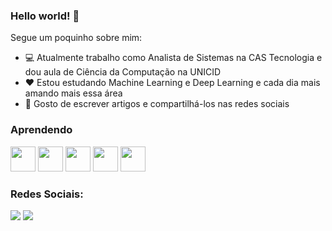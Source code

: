 ### Hello world! 👋

Segue um poquinho sobre mim:

- 💻 Atualmente trabalho como Analista de Sistemas na CAS Tecnologia e dou aula de Ciência da Computação na UNICID
- ❤️ Estou estudando Machine Learning e Deep Learning e cada dia mais amando mais essa área
- 👯 Gosto de escrever artigos e compartilhá-los nas redes sociais


### Aprendendo
<img src="https://cdn.jsdelivr.net/gh/devicons/devicon/icons/jupyter/jupyter-original-wordmark.svg" width="40" height="40"/> <img src="https://cdn.jsdelivr.net/gh/devicons/devicon/icons/numpy/numpy-original-wordmark.svg" width="40" height="40"/> <img src="https://cdn.jsdelivr.net/gh/devicons/devicon/icons/pandas/pandas-original-wordmark.svg" width="40" height="40"/> <img src="https://cdn.jsdelivr.net/gh/devicons/devicon/icons/python/python-original-wordmark.svg" width="40" height="40"/> <img src="https://cdn.jsdelivr.net/gh/devicons/devicon/icons/tensorflow/tensorflow-original.svg" width="40" height="40"/>

### Redes Sociais:

<div>
<a href="https://www.instagram.com/carla_olivei/" target="_blank"><img src="https://img.shields.io/badge/-Instagram-%23E4405F?style=for-the-badge&logo=instagram&logoColor=white" target="_blank"></a>
<a href="https://www.linkedin.com/in/carlaolivei/" target="_blank"><img src="https://img.shields.io/badge/-LinkedIn-%230077B5?style=for-the-badge&logo=linkedin&logoColor=white" target="_blank"></a>   
</div>

